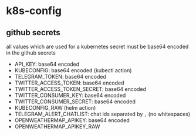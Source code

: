 # k8s-config

## github secrets

all values which are used for a kubernetes secret must be base64 encoded in the github secrets

- API_KEY: base64 encoded
- KUBECONFIG: base64 encoded (kubectl action)
- TELEGRAM_TOKEN: base64 encoded
- TWITTER_ACCESS_TOKEN: base64 encoded
- TWITTER_ACCESS_TOKEN_SECRET: base64 encoded
- TWITTER_CONSUMER_KEY: base64 encoded
- TWITTER_CONSUMER_SECRET: base64 encoded
- KUBECONFIG_RAW (helm action)
- TELEGRAM_ALERT_CHATLIST: chat ids separated by `,` (no whitespaces)
- OPENWEATHERMAP_APIKEY: base64 encoded
- OPENWEATHERMAP_APIKEY_RAW
